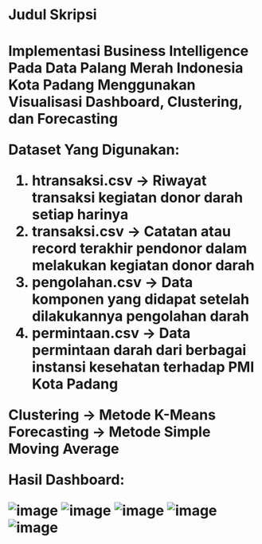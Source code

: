<h1>Judul Skripsi<h1>

Implementasi Business Intelligence Pada Data Palang Merah Indonesia Kota Padang Menggunakan Visualisasi Dashboard, Clustering, dan Forecasting

Dataset Yang Digunakan:
1. htransaksi.csv -> Riwayat transaksi kegiatan donor darah setiap harinya
2. transaksi.csv -> Catatan atau record terakhir pendonor dalam melakukan kegiatan donor darah
3. pengolahan.csv -> Data komponen yang didapat setelah dilakukannya pengolahan darah
4. permintaan.csv -> Data permintaan darah dari berbagai instansi kesehatan terhadap PMI Kota Padang


Clustering -> Metode K-Means
Forecasting -> Metode Simple Moving Average


Hasil Dashboard:

![image](https://github.com/user-attachments/assets/da23f58d-9f49-4701-87bf-6ccc2a9af7a4)
![image](https://github.com/user-attachments/assets/3c2028aa-d8ae-43de-b093-30071055c267)
![image](https://github.com/user-attachments/assets/040aecaf-a2ab-46f6-a34d-1c0d02fa2990)
![image](https://github.com/user-attachments/assets/ce6ecaa5-eb9a-4e43-a745-b9dd3749e213)
![image](https://github.com/user-attachments/assets/5b0e171f-a753-4390-a81f-0393e4a948a5)



